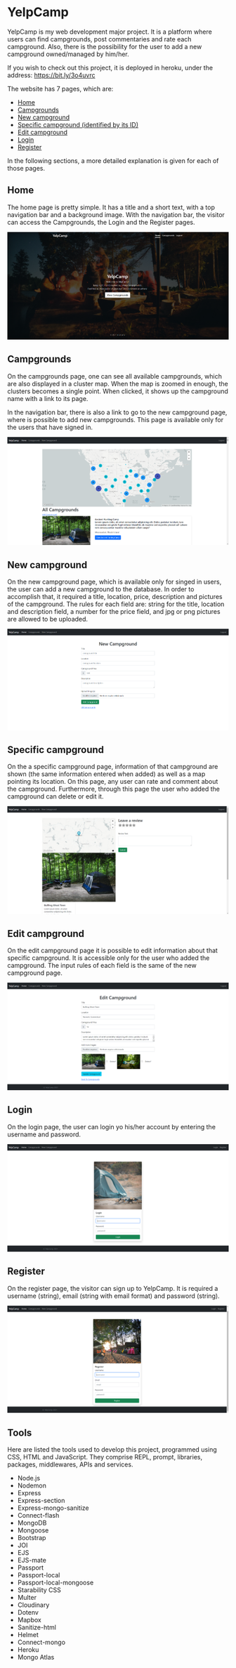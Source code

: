 # YelpCamp

YelpCamp is my web development major project. It is a platform where users can find campgrounds, post commentaries and rate each campground. Also, there is the possibility for the user to add a new campground owned/managed by him/her.

If you wish to check out this project, it is deployed in heroku, under the address: https://bit.ly/3o4uvrc

The website has 7 pages, which are:

- [Home](#home)
- [Campgrounds](#campgrounds)
- [New campground](#new-campground)
- [Specific campground (identified by its ID)](#specific-campground)
- [Edit campground](#edit-campground)
- [Login](#login)
- [Register](#register)

In the following sections, a more detailed explanation is given for each of those pages.

## Home

The home page is pretty simple. It has a title and a short text, with a top navigation bar and a background image. With the navigation bar, the visitor can access the Campgrounds, the Login and the Register pages.

![Home](./Images/Home.png)

## Campgrounds

On the campgrounds page, one can see all available campgrounds, which are also displayed in a cluster map. When the map is zoomed in enough, the clusters becomes a single point. When clicked, it shows up the campground name with a link to its page.

In the navigation bar, there is also a link to go to the new campground page, where is possible to add new campgrounds. This page is available only for the users that have signed in.

![campgund](Images/Campgrounds.png)

## New campground

On the new campground page, which is available only for singed in users, the user can add a new campground to the database. In order to accomplish that, it required a title, location, price, description and pictures of the campground. The rules for each field are: string for the title, location and description field, a number for the price field, and jpg or png pictures are allowed to be uploaded.

![new campground](Images/New_Campground.png)

## Specific campground

On the a specific campground page, information of that campground are shown (the same information entered when added) as well as a map pointing its location. On this page, any user can rate and comment about the campground. Furthermore, through this page the user who added the campground can delete or edit it.

![Campnground](Images/Campground.png)

## Edit campground

On the edit campground page it is possible to edit information about that specific campground. It is accessible only for the user who added the campground. The input rules of each field is the same of the new campground page.

![Edit campground](Images/Edit_campground.png)

## Login

On the login page, the user can login yo his/her account by entering the username and password.

![Login](Images/Login.png)

## Register

On the register page, the visitor can sign up to YelpCamp. It is required a username (string), email (string with email format) and password (string).

![Register](Images/Register.png)

## Tools

Here are listed the tools used to develop this project, programmed using CSS, HTML and JavaScript. They comprise REPL, prompt, libraries, packages, middlewares, APIs and services.

- Node.js
- Nodemon
- Express
- Express-section
- Express-mongo-sanitize
- Connect-flash
- MongoDB
- Mongoose
- Bootstrap
- JOI
- EJS
- EJS-mate
- Passport
- Passport-local
- Passport-local-mongoose
- Starability CSS
- Multer
- Cloudinary
- Dotenv
- Mapbox
- Sanitize-html
- Helmet
- Connect-mongo
- Heroku
- Mongo Atlas
